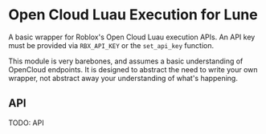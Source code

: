# Open Cloud Luau Execution for Lune

A basic wrapper for Roblox's Open Cloud Luau execution APIs. An API key must be provided via `RBX_API_KEY` or the `set_api_key` function.

This module is very barebones, and assumes a basic understanding of OpenCloud endpoints. It is designed to abstract the need to write your own wrapper, not abstract away your understanding of what's happening.

## API

TODO: API
